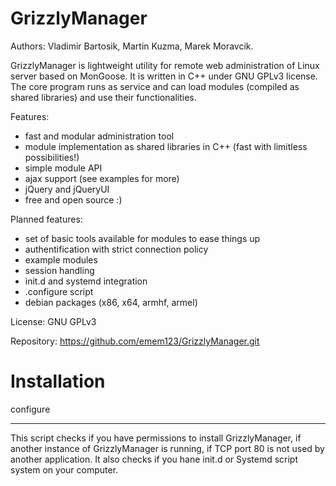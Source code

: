 GrizzlyManager
============

Authors: Vladimir Bartosik, Martin Kuzma, Marek Moravcik.

GrizzlyManager is lightweight utility for remote web administration of Linux server based on MonGoose.
It is written in C++ under GNU GPLv3 license. The core program runs as
service and can load modules (compiled as shared libraries) and use their functionalities.

Features:
- fast and modular administration tool
- module implementation as shared libraries in C++ (fast with limitless possibilities!)
- simple module API
- ajax support (see examples for more)
- jQuery and jQueryUI
- free and open source :)

Planned features:
- set of basic tools available for modules to ease things up
- authentification with strict connection policy
- example modules
- session handling
- init.d and systemd integration
- .configure script
- debian packages (x86, x64, armhf, armel)


License: GNU GPLv3

Repository: https://github.com/emem123/GrizzlyManager.git


Installation
===========

configure
***

This script checks if you have permissions to install GrizzlyManager,
if another instance of GrizzlyManager is running, if TCP port 80
is not used by another application. It also checks if you hane init.d
or Systemd script system on your computer.
